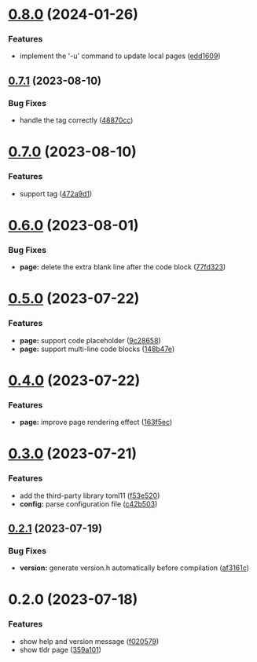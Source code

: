 # [0.8.0](https://github.com/jiayuancs/tldr-client/compare/v0.7.1...v0.8.0) (2024-01-26)


### Features

* implement the '-u' command to update local pages ([edd1609](https://github.com/jiayuancs/tldr-client/commit/edd16097a321057a37d949c3826a70e24379ab1c))



## [0.7.1](https://github.com/jiayuancs/tldr-client/compare/v0.7.0...v0.7.1) (2023-08-10)


### Bug Fixes

* handle the <break> tag correctly ([48870cc](https://github.com/jiayuancs/tldr-client/commit/48870cc56e0e63575ab7e8d42627e005275ee106))



# [0.7.0](https://github.com/jiayuancs/tldr-client/compare/v0.6.0...v0.7.0) (2023-08-10)


### Features

* support <break> tag ([472a9d1](https://github.com/jiayuancs/tldr-client/commit/472a9d15dc9c9d17fa6b9061e01e24be08c8afbb))



# [0.6.0](https://github.com/jiayuancs/tldr-client/compare/v0.5.0...v0.6.0) (2023-08-01)


### Bug Fixes

* **page:** delete the extra blank line after the code block ([77fd323](https://github.com/jiayuancs/tldr-client/commit/77fd323b8f160d53e256a2c86a5c31b80b0f4f81))



# [0.5.0](https://github.com/jiayuancs/tldr-client/compare/v0.4.0...v0.5.0) (2023-07-22)


### Features

* **page:** support code placeholder ([9c28658](https://github.com/jiayuancs/tldr-client/commit/9c28658823e3ecf819acd6b1750b0e55d304fe63))
* **page:** support multi-line code blocks ([148b47e](https://github.com/jiayuancs/tldr-client/commit/148b47e16713e6c8593e975c6369f482261335ed))



# [0.4.0](https://github.com/jiayuancs/tldr-client/compare/v0.3.0...v0.4.0) (2023-07-22)


### Features

* **page:** improve page rendering effect ([163f5ec](https://github.com/jiayuancs/tldr-client/commit/163f5ecefaf1dc0c1e049af20e30c8c40947dbbf))



# [0.3.0](https://github.com/jiayuancs/tldr-client/compare/v0.2.1...v0.3.0) (2023-07-21)


### Features

* add the third-party library toml11 ([f53e520](https://github.com/jiayuancs/tldr-client/commit/f53e52002c36f6ae0f2aa793795f31e333e51dd3))
* **config:** parse configuration file ([c42b503](https://github.com/jiayuancs/tldr-client/commit/c42b503d3e45929aa74153b79d5cdb451ac5b629))



## [0.2.1](https://github.com/jiayuancs/tldr-client/compare/v0.2.0...v0.2.1) (2023-07-19)


### Bug Fixes

* **version:** generate version.h automatically before compilation ([af3161c](https://github.com/jiayuancs/tldr-client/commit/af3161c9f4d52fe335cba02e355d317fad9a5795))



# 0.2.0 (2023-07-18)


### Features

* show help and version message ([f020579](https://github.com/jiayuancs/tldr-client/commit/f020579f922aca8177328c0b7c2564561fa299a4))
* show tldr page ([359a101](https://github.com/jiayuancs/tldr-client/commit/359a1011d4e0e1c5e07c4099a13203926b9a040d))



